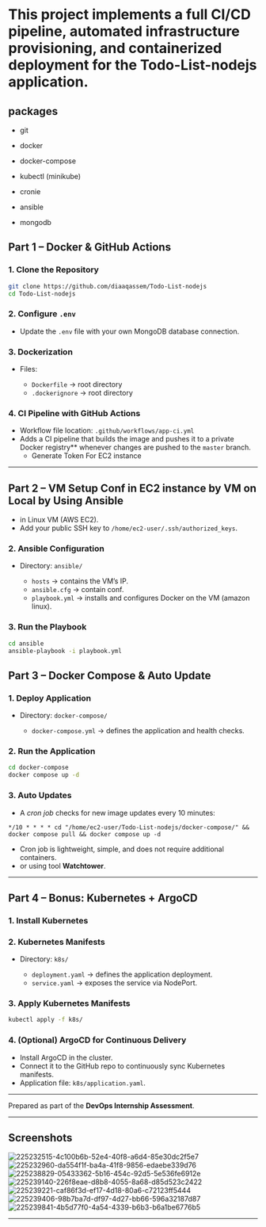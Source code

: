 
# This project implements a full CI/CD pipeline, automated infrastructure provisioning, and containerized deployment for the **Todo-List-nodejs** application.
## packages
* git

* docker

* docker-compose

* kubectl (minikube)

* cronie

* ansible

* mongodb




## Part 1 – Docker & GitHub Actions

### 1. Clone the Repository

```bash
git clone https://github.com/diaaqassem/Todo-List-nodejs
cd Todo-List-nodejs
```

### 2. Configure `.env`

* Update the `.env` file with your own MongoDB database connection.

### 3. Dockerization

* Files:

  * `Dockerfile` → root directory
  * `.dockerignore` → root directory

### 4. CI Pipeline with GitHub Actions

* Workflow file location: `.github/workflows/app-ci.yml`
* Adds a CI pipeline that builds the image and pushes it to a private Docker registry** whenever changes are pushed to the `master` branch.
  * Generate Token For EC2 instance

---

##  Part 2 – VM Setup Conf in EC2 instance by VM on Local by Using Ansible

* in Linux VM (AWS EC2).
* Add your public SSH key to `/home/ec2-user/.ssh/authorized_keys`.

### 2. Ansible Configuration

* Directory: `ansible/`

  * `hosts` → contains the VM’s IP.
  *  `ansible.cfg` → contain conf.
  * `playbook.yml` → installs and configures Docker on the VM (amazon linux).

### 3. Run the Playbook

```bash
cd ansible
ansible-playbook -i playbook.yml
```



## Part 3 – Docker Compose & Auto Update

### 1. Deploy Application

* Directory: `docker-compose/`

  * `docker-compose.yml` → defines the application and health checks.

### 2. Run the Application

```bash
cd docker-compose
docker compose up -d
```

### 3. Auto Updates

* A *cron job* checks for new image updates every 10 minutes:

```
*/10 * * * * cd "/home/ec2-user/Todo-List-nodejs/docker-compose/" && docker compose pull && docker compose up -d
```

* Cron job is lightweight, simple, and does not require additional containers.
* or using tool **Watchtower**.

---

##  Part 4 – Bonus: Kubernetes + ArgoCD

### 1. Install Kubernetes

### 2. Kubernetes Manifests

* Directory: `k8s/`

  * `deployment.yaml` → defines the application deployment.
  * `service.yaml` → exposes the service via NodePort.

### 3. Apply Kubernetes Manifests

```bash
kubectl apply -f k8s/
```

### 4. (Optional) ArgoCD for Continuous Delivery

* Install ArgoCD in the cluster.
* Connect it to the GitHub repo to continuously sync Kubernetes manifests.
* Application file: `k8s/application.yaml`.

---


Prepared as part of the **DevOps Internship Assessment**.

---


## Screenshots

![225232515-4c100b6b-52e4-40f8-a6d4-85e30dc2f5e7](https://github.com/Ankit6098/Todos-nodejs/assets/92246613/487f548f-7ca6-4183-9443-c88c9f79c3f0)
![225232960-da554f1f-ba4a-41f8-9856-edaebe339d76](https://github.com/Ankit6098/Todos-nodejs/assets/92246613/25515d2e-1d72-498d-8044-59a01c6b9127)
![225238829-05433362-5b16-454c-92d5-5e536fe6912e](https://github.com/Ankit6098/Todos-nodejs/assets/92246613/316d15ca-1fe8-4581-80b1-fc316340bba6)
![225239140-226f8eae-d8b8-4055-8a68-d85d523c2422](https://github.com/Ankit6098/Todos-nodejs/assets/92246613/44a0c418-449e-446f-8a8e-3c4e14fca8bf)
![225239221-caf86f3d-ef17-4d18-80a6-c72123ff5444](https://github.com/Ankit6098/Todos-nodejs/assets/92246613/2ee90ab0-95d4-44f4-80ac-b17b088ac1ce)
![225239406-98b7ba7d-df97-4d27-bb66-596a32187d87](https://github.com/Ankit6098/Todos-nodejs/assets/92246613/960ff353-1ce9-4ef8-94e4-10af09184fd2)
![225239841-4b5d77f0-4a54-4339-b6b3-b6a1be6776b5](https://github.com/Ankit6098/Todos-nodejs/assets/92246613/f5ffc3b8-480f-4d11-9a0b-c469e3c17e8e)


---

